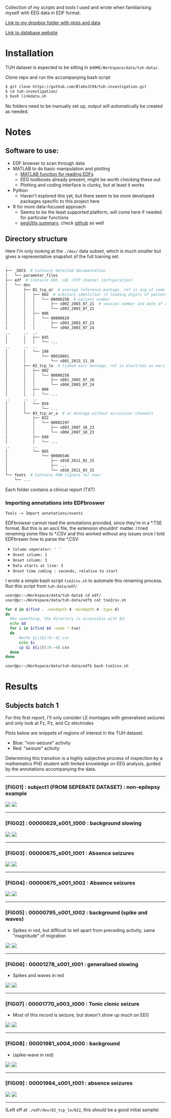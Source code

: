 Collection of my scripts and tools I used and wrote when familiarising myself with EEG data in EDF format.

[Link to my dropbox folder with plots and data](https://www.dropbox.com/sh/c015795exltemlg/AACA4GcQZ2y3XLIIyuBh2GSea?dl=0)

[Link to database website](https://www.isip.piconepress.com/projects/tuh_eeg/html/downloads.shtml)




# Installation

TUH dataset is expected to be sitting in `$HOME/Workspace/data/tuh-data/`.

Clone repo and run the accompanying bash script

```bash
$ git clone https://guthub.com/BlakeJC94/tuh-investigation.git
$ cd tuh-investigation/
$ bash linkdata.sh
```

No folders need to be manually set up, output will automatically be created as needed.




# Notes

## Software to use:

* EDF browser to scan through data
* MATLAB to do basic manipulation and plotting
  * [MATLAB function for reading EDFs](https://au.mathworks.com/matlabcentral/fileexchange/31900-edfread?s_tid=mwa_osa_a)
  * EEG toolboxes already present, might be worth checking these out
  * Plotting and coding interface is clunky, but at least it works
* Python
  * Haven't explored this yet, but there seem to be more developed packages specific to this project here
* R for more data-focused approach
  * Seems to be the least supported platform, will come here if needed for particular functions
  * [eegUtils summary](https://www.mattcraddock.com/blog/2017/09/05/eegutils-an-r-package-for-eeg/), check [github](https://github.com/craddm/eegUtils) as well

## Directory structure

Here I'm only looking at the `./dev/` data subset, which is much smaller but gives a representative snapshot of the full training set.

```bash
.
├── _DOCS  # Contains detailed documentation
│   └── parameter_files
├── edf  # Contains EDF, LBL (TCP channel configuration)
│   └── dev
│       ├── 01_tcp_ar  # average reference montage, ref is avg of some electrodes
│       │   ├── 002  # arbitary identifier (3 leading digits of patient id)
│       │   │   └── 00000258  # patient number
│       │   │       ├── s002_2003_07_21  # session number and date of record
│       │   │       └── s003_2003_07_22
│       │   ├── 006
│       │   │   └── 00000629
│       │   │       ├── s003_2003_07_23
│       │   │       └── s004_2003_07_24
..		..	..
│       │   ├── 045
│       │   │   └── ...
..      ..  ..
│       │   └── 108
│       │       └── 00010861
│       │           └── s001_2013_11_16
│       ├── 02_tcp_le  # linked ears montage, ref is electrods on ears
│       │   ├── 002
│       │   │   └── 00000258
│       │   │       ├── s001_2003_07_16
│       │   │       └── s004_2003_07_24
│       │   ├── 006
│       │   │   └── ...
..      ..  ..
│       │   └── 059
│       │       └── ...
│       └── 03_tcp_ar_a  # ar montage without auriculuar channels
│           ├── 022
│           │   └── 00002297
│           │       ├── s003_2007_10_23
│           │       └── s004_2007_10_23
│           ├── 040
│           │   └── ...
..			..
│           └── 065
│               └── 00006546
│                   ├── s010_2011_02_15
│                   ├── ...
│                   └── s016_2011_03_15
└── feats  # Contains RAW (ignore for now)
    └── ...

```

Each folder contains a clinical report (TXT)

### Importing annotations into EDFbroswer

`Tools -> Import annotations/events`

EDFbrowser cannot read the annotations provided, since they're in a *.TSE format. But this is an ascii file, the extension shouldnt' matter. I tried renaming some files to *.CSV and this worked without any issues once I told EDFbrswer how to parse the *.CSV:

* `Column seperator: ' '`
* `Onset column: 1`
* `Onset column: 3`
* `Data starts at line: 3`
* `Onset time coding : seconds, relative to start`

I wrote a simple bash script `tse2csv.sh` to automate this renaming process. Run this script from `tuh-data/edf/`

```bash
user@pc:~/Workspace/data/tuh-data$ cd edf/
user@pc:~/Workspace/data/tuh-data/edf$ cat tse2csv.sh

for d in $(find . -maxdepth 4 -mindepth 4 -type d)
do
  #Do something, the directory is accessible with $d:
  echo $d
  for i in $(find $d -name *.tse)
  do
	  #echo ${i[@]:0:-4}.csv
	  echo $i
	  cp $i ${i[@]:0:-4}.csv
  done
done

user@pc:~/Workspace/data/tuh-data/edf$ bash tse2csv.sh
```

# Results

## Subjects batch 1

For this first report, I'll only consider LE montages with generalised seizures and only look at Fz, Pz, and Cz electrodes

Plots below are snippets of regions of interest in the TUH dataset.

* Blue: "non-seizure" activity
* Red: "seizure" activity

Determining this transition is a highly subjective process of inspection by a mathematics PhD student with limited knowledge on EEG analysis, guided by the annotations accompanying the data.

***

### [FIG01] : subject1 (FROM SEPERATE DATASET) : non-epilepsy example

![](./output/phase/subject1_40.png)
![](./output/accel/subject1_40.png)

***

### [FIG02] : 00000629_s001_t000 : background slowing

![](./output/phase/00000629_s001_t001_90.png)
![](./output/accel/00000629_s001_t001_90.png)

***

### [FIG03] : 00000675_s001_t001 : Absence seizures

![](./output/phase/00000675_s001_t001_107.png)
![](./output/accel/00000675_s001_t001_107.png)

***

### [FIG04] : 00000675_s001_t002 : Absence seizures

![](./output/phase/00000675_s001_t001_250.png)
![](./output/accel/00000675_s001_t001_250.png)

***

### [FIG05] : 00000795_s001_t002 : background (spike and waves)

* Spikes in red, but difficult to tell apart from preceding activity, same "magnitude" of migration

![](./output/phase/00000795_s001_t002_200.png)
![](./output/accel/00000795_s001_t002_200.png)

***

### [FIG06] : 00001278_s001_t001 : generalised slowing

- Spikes and waves in red

![](./output/phase/00001278_s001_t001_153.png)
![](./output/accel/00001278_s001_t001_153.png)

***

### [FIG07] : 00001770_s003_t000 : Tonic clonic seizure

- Most of this record is seizure, but doesn't show up much on EEG

![](./output/phase/00001770_s003_t000_79.png)
![](./output/accel/00001770_s003_t000_79.png)

***

### [FIG08] : 00001981_s004_t000 : background

* (spike-wave in red)

![](./output/phase/00001981_s004_t000_305.png)
![](./output/accel/00001981_s004_t000_305.png)

***

### [FIG09] : 00001984_s001_t001 : absence seizures

![](./output/phase/00001984_s001_t001_293.png)
![](./output/accel/00001984_s001_t001_293.png)

***

(Left off at `./edf/dev/02_tcp_le/022`, this should be a good initial sample)






